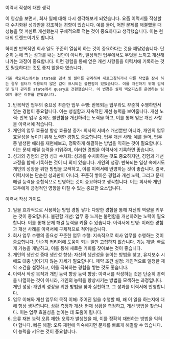 이력서 작성에 대한 생각

이 영상을 보면서, 회사 일에 대해 다시 생각해보게 되었습니다. 
요즘 이력서를 작성할 때 수치화된 성과만을 강조하는 경향이 있습니다. 
예를 들어, 어떤 문제를 해결했을 때 성능을 몇 퍼센트 개선했는지 구체적으로 적는 것이 중요하다고 생각했습니다. 
이는 현대의 트렌드이기도 합니다.

하지만 반복적인 회사 일도 꾸준히 열심히 하는 것이 중요하다는 것을 깨달았습니다. 
단순히 눈에 띄는 성과를 내는 것만이 아니라, 일상적인 업무에서도 무엇을 느끼고 개선해 나가는 과정이 중요합니다. 
이런 경험을 통해 얻은 개선 사항들을 이력서에 기록하는 것도 필요하다는 것도 좋지 않을까 였습니다.

```기존 백오피스에서는 state로 검색 및 필터를 관리하여 새로고침하거나 다른 작업을 잠시 하는 경우 필터가 적용되지 않은 값이 표시되는 불편함이 있었습니다. 이를 개선하기 위해 검색 및 필터 관리를 state에서 query로 전환했습니다. 이 변경은 실제 백오피스를 운영하는 팀에게 좋은 리뷰를 받았습니다.```

1. 반복적인 업무의 중요성
   꾸준한 업무 수행: 반복되는 업무라도 꾸준히 수행하면서 얻는 경험이 중요합니다. 이는 성실함과 지속적인 개선 능력을 보여줍니다.
   개선 노력: 반복 업무 중에도 불편함을 개선하려는 노력을 하고, 이를 통해 얻은 개선 사항을 이력서에 적습니다.
2. 개인의 업무 효율성 향상
   효율성 증가: 회사의 서비스 개선뿐만 아니라, 개인의 업무 효율성을 높이기 위해 노력한 경험도 중요합니다.
   업무 개선 사례: 예를 들어, 업무 중 발생한 에러를 재현해보고, 정확하게 해결하는 방법을 익히는 것이 필요합니다. 이는 문제 해결 능력을 키워주며, 이러한 경험을 이력서에 기록하면 좋습니다.
3. 성과와 경험의 균형
   성과 수치화: 성과를 수치화하는 것도 중요하지만, 경험과 개선 과정을 함께 기록하는 것이 더 의미 있습니다.
   개인의 성장: 반복되는 일상 속에서도 개인의 성장을 위한 방법을 모색하고, 이를 이력서에 반영하는 것이 좋습니다.
   결국, 이력서에는 단순한 성과만이 아니라, 꾸준히 쌓아온 경험과 개선 노력, 그리고 문제 해결 능력을 종합적으로 반영하는 것이 중요하다고 생각합니다. 이는 회사와 개인 모두에게 긍정적인 영향을 미칠 수 있는 중요한 요소입니다.

이력서 작성 가이드
1. 일을 효과적으로 사용하는 방법
   경험 쌓기: 다양한 경험을 통해 자신의 역량을 키우는 것이 중요합니다.
   불편함 개선: 업무 중 느끼는 불편함을 개선하려는 노력이 필요합니다. 이를 통해 문제 해결 능력을 키울 수 있습니다.
   이력서에 반영: 이러한 경험과 개선 사례를 이력서에 구체적으로 적어놓습니다.
2. 회사 업무 수행의 중요성
   꾸준한 업무 수행: 지속적으로 회사 업무를 수행하는 것이 중요합니다. 단순히 커리어에 도움이 되는 일만 고집하지 않습니다.
   기능 개발: 빠르게 기능을 개발하고, 이를 통해 새로운 기회를 찾아보는 것이 좋습니다.
3. 개인의 생산성 증대
   생산성 향상: 자신의 생산성을 높이는 방법을 찾고, 유지보수 시에도 대충 넘어가지 않는 자세가 필요합니다.
   제약 조건 설정: 개인적으로 일정한 제약 조건을 설정하고, 이를 극복하는 경험을 쌓는 것도 좋습니다.
4. 이력서 작성 목적과 개인 능력 향상
   능력 향상: 이력서를 작성하는 것은 단순히 경력을 나열하는 것이 아니라, 개인의 능력을 향상시키는 방법을 모색하는 과정입니다.
   개인 성장: 개인의 성장을 위한 방법을 찾아 실천하고, 그 성과를 이력서에 반영합니다.
5. 업무 이해와 개선
   업무의 목적 이해: 주어진 일을 수행할 때, 왜 이 일을 하는지에 대해 항상 생각합니다.
   상황 측정과 개선: 현재 상황을 측정하고, 개선 방법을 찾습니다. 이는 업무 효율성을 높이는 데 도움이 됩니다.
6. 오류 재현 능력
   오류 재현: 오류가 발생했을 때, 이를 정확히 재현하는 방법을 익혀야 합니다.
   빠른 해결: 오류 재현에 익숙해지면 문제를 빠르게 해결할 수 있습니다. 이 능력을 키우는 것이 중요합니다.